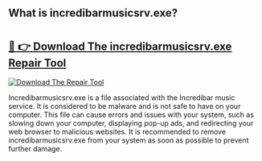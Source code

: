 ## What is incredibarmusicsrv.exe? 

# <h2><a href="https://exedetect.com/download.php?incredibarmusicsrv.exe">🔗 👉 Download The incredibarmusicsrv.exe Repair Tool</a></h2>

[![Download The Repair Tool](https://exedetect.com/download-button.jpg)](https://exedetect.com/download.php?incredibarmusicsrv.exe)

Incredibarmusicsrv.exe is a file associated with the Incredibar music service. It is considered to be malware and is not safe to have on your computer. This file can cause errors and issues with your system, such as slowing down your computer, displaying pop-up ads, and redirecting your web browser to malicious websites. It is recommended to remove incredibarmusicsrv.exe from your system as soon as possible to prevent further damage.